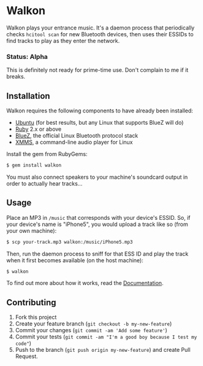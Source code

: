 # Walkon

Walkon plays your entrance music. It's a daemon process that
periodically checks `hcitool scan` for new Bluetooth devices, then uses
their ESSIDs to find tracks to play as they enter the network.

### Status: Alpha

This is definitely not ready for prime-time use. Don't complain to me if
it breaks.

## Installation

Walkon requires the following components to have already been installed:

- [Ubuntu][ubu] (for best results, but any Linux that supports BlueZ will do)
- [Ruby][rb] 2.x or above
- [BlueZ][bz], the official Linux Bluetooth protocol stack
- [XMMS][xm], a command-line audio player for Linux

Install the gem from RubyGems:

```bash
$ gem install walkon
```

You must also connect speakers to your machine's soundcard output in
order to actually hear tracks...

## Usage

Place an MP3 in `/music` that corresponds with your device's ESSID.
So, if your device's name is "iPhone5", you would upload a track like
so (from your own machine):

```bash
$ scp your-track.mp3 walkon:/music/iPhone5.mp3
```

Then, run the daemon process to sniff for that ESS ID and play the track
when it first becomes available (on the host machine):

```bash
$ walkon
```

To find out more about how it works, read the [Documentation][docs].

## Contributing

1. Fork this project
2. Create your feature branch (`git checkout -b my-new-feature`)
3. Commit your changes (`git commit -am 'Add some feature'`)
4. Commit your tests (`git commit -am "I'm a good boy because I test my code"`)
5. Push to the branch (`git push origin my-new-feature`) and create Pull Request.

[docs]: http://rdoc.info/github/tubbo/walkon
[ubu]: http://ubuntu.com
[rb]: http://ruby-lang.org
[bz]: http://www.bluez.org/
[xm]: http://www.xmms.org/
